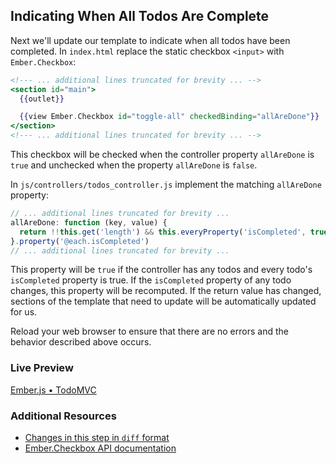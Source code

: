 ## Indicating When All Todos Are Complete

Next we'll update our template to indicate when all todos have been completed. In `index.html` replace the static checkbox `<input>` with `Ember.Checkbox`:

```handlebars
<!--- ... additional lines truncated for brevity ... -->
<section id="main">
  {{outlet}}

  {{view Ember.Checkbox id="toggle-all" checkedBinding="allAreDone"}}
</section>
<!--- ... additional lines truncated for brevity ... -->
```

This checkbox will be checked when the controller property `allAreDone` is `true` and unchecked when the property `allAreDone` is `false`.

In `js/controllers/todos_controller.js` implement the matching `allAreDone` property:

```javascript
// ... additional lines truncated for brevity ...
allAreDone: function (key, value) {
  return !!this.get('length') && this.everyProperty('isCompleted', true);
}.property('@each.isCompleted')
// ... additional lines truncated for brevity ...
```

This property will be `true` if the controller has any todos and every todo's `isCompleted` property is true. If the `isCompleted` property of any todo changes, this property will be recomputed. If the return value has changed, sections of the template that need to update will be automatically updated for us.

Reload your web browser to ensure that there are no errors and the behavior described above occurs. 

### Live Preview
<a class="jsbin-embed" href="http://jsbin.com/aqurok/2/embed?live">Ember.js • TodoMVC</a><script src="http://static.jsbin.com/js/embed.js"></script>
    
### Additional Resources

  * [Changes in this step in `diff` format](https://github.com/emberjs/quickstart-code-sample/commit/41b9e0b07edcf20fef76970944fb7345af2a8853)
  * [Ember.Checkbox API documentation](/api/classes/Ember.Checkbox.html)